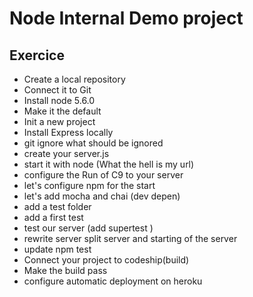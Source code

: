 # Node Internal Demo project

## Exercice

+ Create a local repository
+ Connect it to Git
+ Install node 5.6.0
+ Make it the default
+ Init a new project
+ Install Express locally
+ git ignore what should be ignored
+ create your server.js
+ start it with node (What the hell is my url)
+ configure the Run of C9 to your server
+ let's configure npm for the start
+ let's add mocha and chai (dev depen)
+ add a test folder
+ add a first test
+ test our server (add supertest )
+ rewrite server split server and starting of the server
+ update npm test
+ Connect your project to codeship(build)
+ Make the build pass
+ configure automatic deployment on heroku